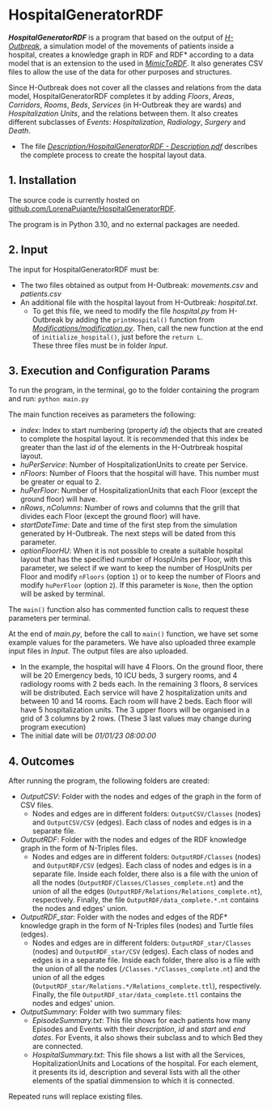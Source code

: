 # HospitalGeneratorRDF

**_HospitalGeneratorRDF_** is a program that based on the output of [_H-Outbreak_](https://github.com/denissekim/Simulation-Model), a simulation model of the movements of patients inside a hospital, creates a knowledge graph in RDF and RDF* according to a data model that is an extension to the used in [_MimicToRDF_](https://github.com/LorenaPujante/MimicToRDF). It also generates CSV files to allow the use of the data for other purposes and structures.

Since H-Outbreak does not cover all the classes and relations from the data model, HospitalGeneratorRDF completes it by adding _Floors_, _Areas_, _Corridors_, _Rooms_, _Beds_, _Services_ (in H-Outbreak they are wards) and _Hospitalization Units_, and the relations between them. It also creates different subclasses of _Events_: _Hospitalization_, _Radiology_, _Surgery_ and _Death_.
- The file [_Description/HospitalGeneratorRDF - Description.pdf_](https://github.com/LorenaPujante/HospitalGeneratorRDF/blob/main/Description/HospitalGeneratorRDF%20-%20Description.pdf) describes the complete process to create the hospital layout data.


## 1. Installation
The source code is currently hosted on [github.com/LorenaPujante/HospitalGeneratorRDF](https://github.com/LorenaPujante/HospitalGeneratorRDF).

The program is in Python 3.10, and no external packages are needed.

## 2. Input
The input for HospitalGeneratorRDF must be: 
- The two files obtained as output from H-Outbreak: _movements.csv_ and _patients.csv_
- An additional file with the hospital layout from H-Outbreak: _hospital.txt_.
	- To get this file, we need to modify the file _hospital.py_ from H-Outbreak by adding the `printHospital()` function from [_Modifications/modification.py_](https://github.com/LorenaPujante/HospitalGeneratorRDF/blob/main/Modifications/modification.py). Then, call the new function at the end of `initialize_hospital()`, just before the `return L`.     
These three files must be in folder _Input_.

## 3. Execution and Configuration Params
To run the program, in the terminal, go to the folder containing the program and run: `python main.py`

The main function receives as parameters the following:
- _index_: Index to start numbering (property _id_) the objects that are created to complete the hospital layout. It is recommended that this index be greater than the last _id_ of the elements in the H-Outrbreak hospital layout.
- _huPerService_: Number of HospitalizationUnits to create per Service.
- _nFloors_: Number of Floors that the hospital will have. This number must be greater or equal to 2.
- _huPerFloor_: Number of HospitalizationUnits that each Floor (except the ground floor) will have.
- _nRows_, _nColumns_: Number of rows and columns that the grill that divides each Floor (except the ground floor) will have.
- _startDateTime_: Date and time of the first step from the simulation generated by H-Outbreak. The next steps will be dated from this parameter.
- _optionFloorHU_: When it is not possible to create a suitable hospital layout that has the specified number of HospUnits per Floor, with this parameter, we select if we want to keep the number of HospUnits per Floor and modify `nFloors` (option `1`) or to keep the number of Floors and modify `huPerFloor` (option `2`). If this parameter is `None`, then the option will be asked by terminal.

The `main()` function also has commented function calls to request these parameters per terminal.

At the end of _main.py_, before the call to `main()` function, we have set some example values for the parameters. We have also uploaded three example input files in _Input_. The output files are also uploaded.
- In the example, the hospital will have 4 Floors. On the ground floor, there will be 20 Emergency beds, 10 ICU beds, 3 surgery rooms, and 4 radiology rooms with 2 beds each. In the remaining 3 floors, 8 services will be distributed. Each service will have 2 hospitalization units and between 10 and 14 rooms. Each room will have 2 beds. Each floor will have 5 hospitalization units. The 3 upper floors will be organised in a grid of 3 columns by 2 rows. (These 3 last values may change during program execution)
- The initial date will be _01/01/23 08:00:00_


## 4. Outcomes
After running the program, the following folders are created:
- _OutputCSV_: Folder with the nodes and edges of the graph in the form of CSV files.
	- Nodes and edges are in different folders: `OutputCSV/Classes` (nodes) and `OutputCSV/CSV` (edges). Each class of nodes and edges is in a separate file.
- _OutputRDF_: Folder with the nodes and edges of the RDF knowledge graph in the form of N-Triples files.
	- Nodes and edges are in different folders: `OutputRDF/Classes` (nodes) and `OutputRDF/CSV` (edges). Each class of nodes and edges is in a separate file. Inside each folder, there also is a file with the union of all the nodes (`OutputRDF/Classes/Classes_complete.nt`) and the union of all the edges (`OutputRDF/Relations/Relations_complete.nt`), respectively. Finally, the file `OutputRDF/data_complete.*.nt` contains the nodes and edges' union.
- _OutputRDF_star_: Folder with the nodes and edges of the RDF* knowledge graph in the form of N-Triples files (nodes) and Turtle files (edges).
	- Nodes and edges are in different folders: `OutputRDF_star/Classes` (nodes) and `OutputRDF_star/CSV` (edges). Each class of nodes and edges is in a separate file. Inside each folder, there also is a file with the union of all the nodes (`/Classes.*/Classes_complete.nt`) and the union of all the edges (`OutputRDF_star/Relations.*/Relations_complete.ttl`), respectively. Finally, the file `OutputRDF_star/data_complete.ttl` contains the nodes and edges' union.
- _OutputSummary_: Folder with two summary files:
  - _EpisodeSummary.txt_: This file shows for each patients how many Episodes and Events with their _description_, _id_ and _start_ and _end dates_. For Events, it also shows their subclass and to which Bed they are connected.
  - _HospitalSummary.txt_: This file shows a list with all the Services, HopitalizationUnits and Locations of the hospital. For each element, it presents its id, description and several lists with all the other elements of the spatial dimmension to which it is connected.     

Repeated runs will replace existing files.
